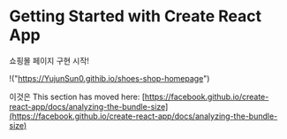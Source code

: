 # Getting Started with Create React App
쇼핑몰 페이지 구현 시작!  

!("https://YujunSun0.githib.io/shoes-shop-homepage")

이것은 
This section has moved here: [https://facebook.github.io/create-react-app/docs/analyzing-the-bundle-size](https://facebook.github.io/create-react-app/docs/analyzing-the-bundle-size)
